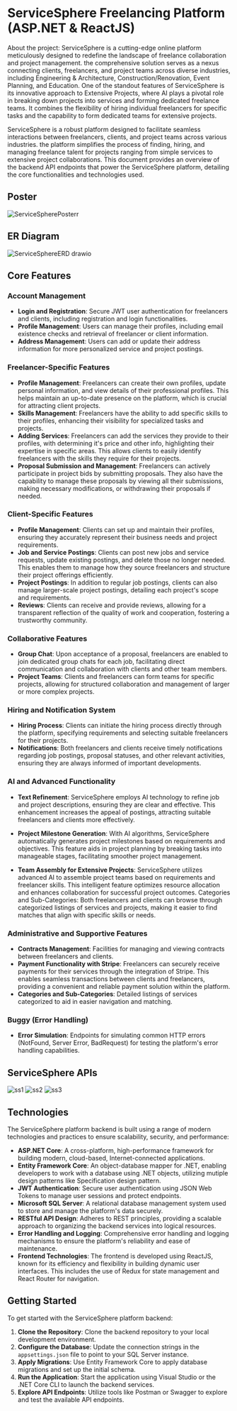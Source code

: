 
# ServiceSphere Freelancing Platform (ASP.NET & ReactJS)

About the project: 
ServiceSphere is a cutting-edge online platform meticulously designed to redefine the landscape of freelance collaboration and project management. the comprehensive solution serves as a nexus connecting clients, freelancers, and project teams across diverse industries, including Engineering & Architecture, Construction/Renovation, Event Planning, and Education. One of the standout features of ServiceSphere is its innovative approach to Extensive Projects, where AI plays a pivotal role in breaking down projects into services and forming dedicated freelance teams. It combines the flexibility of hiring individual freelancers for specific tasks and the capability to form dedicated teams for extensive projects.

ServiceSphere is a robust platform designed to facilitate seamless interactions between freelancers, clients, and project teams across various industries. the platform simplifies the process of finding, hiring, and managing freelance talent for projects ranging from simple services to extensive project collaborations. This document provides an overview of the backend API endpoints that power the ServiceSphere platform, detailing the core functionalities and technologies used.

## Poster
![ServiceSpherePosterr](https://github.com/merhanhesham/ServiceSphereFreelancingPlatform/assets/93659179/26bd13c7-4ac1-45b5-99f7-a3f3b979f97b)

## ER Diagram
![ServiceSphereERD drawio](https://github.com/merhanhesham/ServiceSphereFreelancingPlatform/assets/93659179/c13f33e8-ca52-48af-9f2e-4525c93e003f)


## Core Features

### Account Management
- **Login and Registration**: Secure JWT user authentication for freelancers and clients, including registration and login functionalities.
- **Profile Management**: Users can manage their profiles, including email existence checks and retrieval of freelancer or client information.
- **Address Management**: Users can add or update their address information for more personalized service and project postings.
  
### Freelancer-Specific Features
- **Profile Management**: Freelancers can create their own profiles, update personal information, and view details of their professional profiles. This helps maintain an up-to-date presence on the platform, which is crucial for attracting client projects.
- **Skills Management**: Freelancers have the ability to add specific skills to their profiles, enhancing their visibility for specialized tasks and projects.
- **Adding Services**: Freelancers can add the services they provide to their profiles, with determining it's price and other info, highlighting their expertise in specific areas. This allows clients to easily identify freelancers with the skills they require for their projects.
- **Proposal Submission and Management**: Freelancers can actively participate in project bids by submitting proposals. They also have the capability to manage these proposals by viewing all their submissions, making necessary modifications, or withdrawing their proposals if needed.

### Client-Specific Features
- **Profile Management**: Clients can set up and maintain their profiles, ensuring they accurately represent their business needs and project requirements.
- **Job and Service Postings**: Clients can post new jobs and service requests, update existing postings, and delete those no longer needed. This enables them to manage how they source freelancers and structure their project offerings efficiently.
- **Project Postings**: In addition to regular job postings, clients can also manage larger-scale project postings, detailing each project's scope and requirements.
- **Reviews**: Clients can receive and provide reviews, allowing for a transparent reflection of the quality of work and cooperation, fostering a trustworthy community.

### Collaborative Features
- **Group Chat**: Upon acceptance of a proposal, freelancers are enabled to join dedicated group chats for each job, facilitating direct communication and collaboration with clients and other team members.
- **Project Teams**: Clients and freelancers can form teams for specific projects, allowing for structured collaboration and management of larger or more complex projects.

### Hiring and Notification System
- **Hiring Process**: Clients can initiate the hiring process directly through the platform, specifying requirements and selecting suitable freelancers for their projects.
- **Notifications**: Both freelancers and clients receive timely notifications regarding job postings, proposal statuses, and other relevant activities, ensuring they are always informed of important developments.

### AI and Advanced Functionality
- **Text Refinement**: ServiceSphere employs AI technology to refine job and project descriptions, ensuring they are clear and effective. This enhancement increases the appeal of postings, attracting suitable freelancers and clients more effectively.

- **Project Milestone Generation**: With AI algorithms, ServiceSphere automatically generates project milestones based on requirements and objectives. This feature aids in project planning by breaking tasks into manageable stages, facilitating smoother project management.

- **Team Assembly for Extensive Projects**: ServiceSphere utilizes advanced AI to assemble project teams based on requirements and freelancer skills. This intelligent feature optimizes resource allocation and enhances collaboration for successful project outcomes.
Categories and Sub-Categories: Both freelancers and clients can browse through categorized listings of services and projects, making it easier to find matches that align with specific skills or needs.

### Administrative and Supportive Features
- **Contracts Management**: Facilities for managing and viewing contracts between freelancers and clients.
- **Payment Functionality with Stripe**: Freelancers can securely receive payments for their services through the integration of Stripe. This enables seamless transactions between clients and freelancers, providing a convenient and reliable payment solution within the platform.
- **Categories and Sub-Categories**: Detailed listings of services categorized to aid in easier navigation and matching.
  
### Buggy (Error Handling)
- **Error Simulation**: Endpoints for simulating common HTTP errors (NotFound, Server Error, BadRequest) for testing the platform's error handling capabilities.

## ServiceSphere APIs
![ss1](https://github.com/merhanhesham/ServiceSphereFreelancingPlatform/assets/93659179/95759c71-967b-416e-8084-a76b1c112354)
![ss2](https://github.com/merhanhesham/ServiceSphereFreelancingPlatform/assets/93659179/e032cf7f-095a-4418-bcf4-943f1edde4ac)
![ss3](https://github.com/merhanhesham/ServiceSphereFreelancingPlatform/assets/93659179/7a770455-946b-4781-8596-2accf00c7dc3)


## Technologies

The ServiceSphere platform backend is built using a range of modern technologies and practices to ensure scalability, security, and performance:

- **ASP.NET Core**: A cross-platform, high-performance framework for building modern, cloud-based, Internet-connected applications.
- **Entity Framework Core**: An object-database mapper for .NET, enabling developers to work with a database using .NET objects, utilizing mutiple design patterns like Specification design pattern.
- **JWT Authentication**: Secure user authentication using JSON Web Tokens to manage user sessions and protect endpoints.
- **Microsoft SQL Server**: A relational database management system used to store and manage the platform's data securely.
- **RESTful API Design**: Adheres to REST principles, providing a scalable approach to organizing the backend services into logical resources.
- **Error Handling and Logging**: Comprehensive error handling and logging mechanisms to ensure the platform's reliability and ease of maintenance.
- **Frontend Technologies**: The frontend is developed using ReactJS, known for its efficiency and flexibility in building dynamic user interfaces. This includes the use of Redux for state management and React Router for navigation.

## Getting Started

To get started with the ServiceSphere platform backend:

1. **Clone the Repository**: Clone the backend repository to your local development environment.
2. **Configure the Database**: Update the connection strings in the `appsettings.json` file to point to your SQL Server instance.
3. **Apply Migrations**: Use Entity Framework Core to apply database migrations and set up the initial schema.
4. **Run the Application**: Start the application using Visual Studio or the .NET Core CLI to launch the backend services.
5. **Explore API Endpoints**: Utilize tools like Postman or Swagger to explore and test the available API endpoints.

